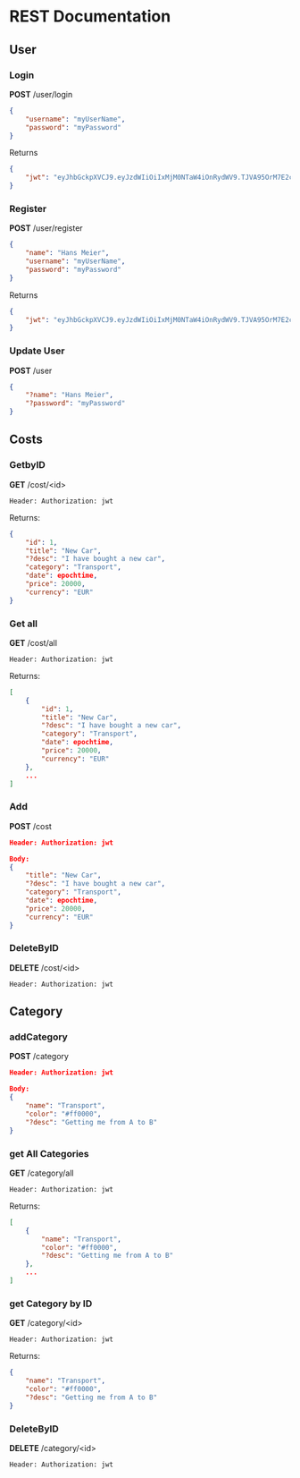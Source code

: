 # REST Documentation
## User
### Login
**POST**
/user/login
```json
{
    "username": "myUserName",
    "password": "myPassword"
}
```
Returns
```json
{
    "jwt": "eyJhbGckpXVCJ9.eyJzdWIiOiIxMjM0NTaW4iOnRydWV9.TJVA95OrM7E2cBab30RMH"
}
```
### Register
**POST**
/user/register
```json
{
    "name": "Hans Meier",
    "username": "myUserName",
    "password": "myPassword"
}
```
Returns
```json
{
    "jwt": "eyJhbGckpXVCJ9.eyJzdWIiOiIxMjM0NTaW4iOnRydWV9.TJVA95OrM7E2cBab30RMH"
}
```
### Update User
**POST**
/user
```json
{
    "?name": "Hans Meier",
    "?password": "myPassword"
}
```

## Costs
### GetbyID
**GET**
/cost/\<id>
```
Header: Authorization: jwt
```
Returns:
```json
{
    "id": 1,
    "title": "New Car",
    "?desc": "I have bought a new car",
    "category": "Transport",
    "date": epochtime,
    "price": 20000,
    "currency": "EUR"
}
```
### Get all
**GET**
/cost/all
```
Header: Authorization: jwt
```
Returns:
```json
[
    {
        "id": 1,
        "title": "New Car",
        "?desc": "I have bought a new car",
        "category": "Transport",
        "date": epochtime,
        "price": 20000,
        "currency": "EUR"
    },
    ...
]
```
### Add
**POST**
/cost
```json
Header: Authorization: jwt

Body:
{
    "title": "New Car",
    "?desc": "I have bought a new car",
    "category": "Transport",
    "date": epochtime,
    "price": 20000,
    "currency": "EUR"
}
```
### DeleteByID
**DELETE**
/cost/\<id>
```
Header: Authorization: jwt
```
## Category
### addCategory
**POST**
/category
```json
Header: Authorization: jwt

Body:
{
    "name": "Transport",
    "color": "#ff0000",
    "?desc": "Getting me from A to B"
}
```
### get All Categories
**GET**
/category/all
```
Header: Authorization: jwt
```
Returns:
```json
[
    {
        "name": "Transport",
        "color": "#ff0000",
        "?desc": "Getting me from A to B"
    },
    ...
]
```
### get Category by ID
**GET**
/category/\<id>
```
Header: Authorization: jwt
```
Returns:
```json
{
    "name": "Transport",
    "color": "#ff0000",
    "?desc": "Getting me from A to B"
}
```
### DeleteByID
**DELETE**
/category/\<id>
```
Header: Authorization: jwt
```